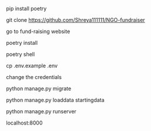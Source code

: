 pip install poetry

git clone https://github.com/Shreya111111/NGO-fundraiser

go to fund-raising website

poetry install

poetry shell

cp .env.example .env

change the credentials

python manage.py migrate

python manage.py loaddata startingdata

python manage.py runserver

localhost:8000
